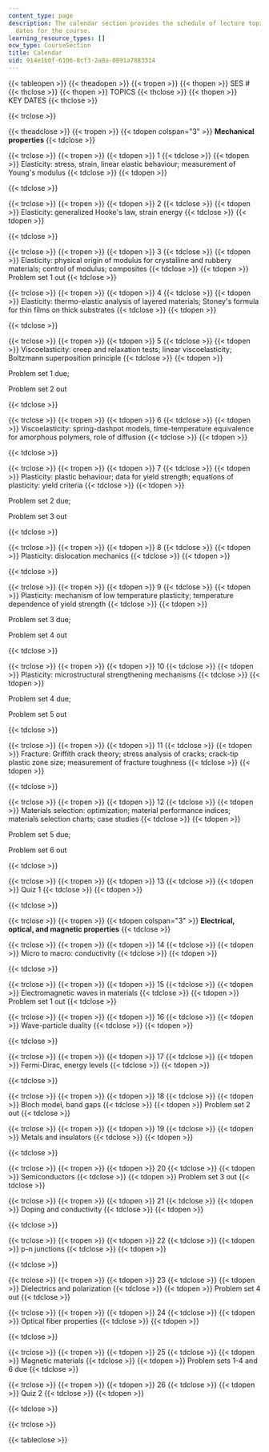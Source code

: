 ```yaml
---
content_type: page
description: The calendar section provides the schedule of lecture topics and key
  dates for the course.
learning_resource_types: []
ocw_type: CourseSection
title: Calendar
uid: 914e1b0f-6106-8cf3-2a8a-0891a7883314
---
```


{{< tableopen >}}
{{< theadopen >}}
{{< tropen >}}
{{< thopen >}}
SES #
{{< thclose >}}
{{< thopen >}}
TOPICS
{{< thclose >}}
{{< thopen >}}
KEY DATES
{{< thclose >}}

{{< trclose >}}

{{< theadclose >}}
{{< tropen >}}
{{< tdopen colspan="3" >}}
**Mechanical properties**
{{< tdclose >}}

{{< trclose >}}
{{< tropen >}}
{{< tdopen >}}
1
{{< tdclose >}}
{{< tdopen >}}
Elasticity: stress, strain, linear elastic behaviour; measurement of Young's modulus
{{< tdclose >}}
{{< tdopen >}}

{{< tdclose >}}

{{< trclose >}}
{{< tropen >}}
{{< tdopen >}}
2
{{< tdclose >}}
{{< tdopen >}}
Elasticity: generalized Hooke's law, strain energy
{{< tdclose >}}
{{< tdopen >}}

{{< tdclose >}}

{{< trclose >}}
{{< tropen >}}
{{< tdopen >}}
3
{{< tdclose >}}
{{< tdopen >}}
Elasticity: physical origin of modulus for crystalline and rubbery materials; control of modulus; composites
{{< tdclose >}}
{{< tdopen >}}
Problem set 1 out
{{< tdclose >}}

{{< trclose >}}
{{< tropen >}}
{{< tdopen >}}
4
{{< tdclose >}}
{{< tdopen >}}
Elasticity: thermo-elastic analysis of layered materials; Stoney's formula for thin films on thick substrates
{{< tdclose >}}
{{< tdopen >}}

{{< tdclose >}}

{{< trclose >}}
{{< tropen >}}
{{< tdopen >}}
5
{{< tdclose >}}
{{< tdopen >}}
Viscoelasticity: creep and relaxation tests; linear viscoelasticity; Boltzmann superposition principle
{{< tdclose >}}
{{< tdopen >}}


Problem set 1 due;

Problem set 2 out


{{< tdclose >}}

{{< trclose >}}
{{< tropen >}}
{{< tdopen >}}
6
{{< tdclose >}}
{{< tdopen >}}
Viscoelasticity: spring-dashpot models, time-temperature equivalence for amorphous polymers, role of diffusion
{{< tdclose >}}
{{< tdopen >}}

{{< tdclose >}}

{{< trclose >}}
{{< tropen >}}
{{< tdopen >}}
7
{{< tdclose >}}
{{< tdopen >}}
Plasticity: plastic behaviour; data for yield strength; equations of plasticity: yield criteria
{{< tdclose >}}
{{< tdopen >}}


Problem set 2 due;

Problem set 3 out


{{< tdclose >}}

{{< trclose >}}
{{< tropen >}}
{{< tdopen >}}
8
{{< tdclose >}}
{{< tdopen >}}
Plasticity: dislocation mechanics
{{< tdclose >}}
{{< tdopen >}}

{{< tdclose >}}

{{< trclose >}}
{{< tropen >}}
{{< tdopen >}}
9
{{< tdclose >}}
{{< tdopen >}}
Plasticity: mechanism of low temperature plasticity; temperature dependence of yield strength
{{< tdclose >}}
{{< tdopen >}}


Problem set 3 due;

Problem set 4 out


{{< tdclose >}}

{{< trclose >}}
{{< tropen >}}
{{< tdopen >}}
10
{{< tdclose >}}
{{< tdopen >}}
Plasticity: microstructural strengthening mechanisms
{{< tdclose >}}
{{< tdopen >}}


Problem set 4 due;

Problem set 5 out


{{< tdclose >}}

{{< trclose >}}
{{< tropen >}}
{{< tdopen >}}
11
{{< tdclose >}}
{{< tdopen >}}
Fracture: Griffith crack theory; stress analysis of cracks; crack-tip plastic zone size; measurement of fracture toughness
{{< tdclose >}}
{{< tdopen >}}

{{< tdclose >}}

{{< trclose >}}
{{< tropen >}}
{{< tdopen >}}
12
{{< tdclose >}}
{{< tdopen >}}
Materials selection: optimization; material performance indices; materials selection charts; case studies
{{< tdclose >}}
{{< tdopen >}}


Problem set 5 due;

Problem set 6 out


{{< tdclose >}}

{{< trclose >}}
{{< tropen >}}
{{< tdopen >}}
13
{{< tdclose >}}
{{< tdopen >}}
Quiz 1
{{< tdclose >}}
{{< tdopen >}}

{{< tdclose >}}

{{< trclose >}}
{{< tropen >}}
{{< tdopen colspan="3" >}}
**Electrical, optical, and magnetic properties**
{{< tdclose >}}

{{< trclose >}}
{{< tropen >}}
{{< tdopen >}}
14
{{< tdclose >}}
{{< tdopen >}}
Micro to macro: conductivity
{{< tdclose >}}
{{< tdopen >}}

{{< tdclose >}}

{{< trclose >}}
{{< tropen >}}
{{< tdopen >}}
15
{{< tdclose >}}
{{< tdopen >}}
Electromagnetic waves in materials
{{< tdclose >}}
{{< tdopen >}}
Problem set 1 out
{{< tdclose >}}

{{< trclose >}}
{{< tropen >}}
{{< tdopen >}}
16
{{< tdclose >}}
{{< tdopen >}}
Wave-particle duality
{{< tdclose >}}
{{< tdopen >}}

{{< tdclose >}}

{{< trclose >}}
{{< tropen >}}
{{< tdopen >}}
17
{{< tdclose >}}
{{< tdopen >}}
Fermi-Dirac, energy levels
{{< tdclose >}}
{{< tdopen >}}

{{< tdclose >}}

{{< trclose >}}
{{< tropen >}}
{{< tdopen >}}
18
{{< tdclose >}}
{{< tdopen >}}
Bloch model, band gaps
{{< tdclose >}}
{{< tdopen >}}
Problem set 2 out
{{< tdclose >}}

{{< trclose >}}
{{< tropen >}}
{{< tdopen >}}
19
{{< tdclose >}}
{{< tdopen >}}
Metals and insulators
{{< tdclose >}}
{{< tdopen >}}

{{< tdclose >}}

{{< trclose >}}
{{< tropen >}}
{{< tdopen >}}
20
{{< tdclose >}}
{{< tdopen >}}
Semiconductors
{{< tdclose >}}
{{< tdopen >}}
Problem set 3 out
{{< tdclose >}}

{{< trclose >}}
{{< tropen >}}
{{< tdopen >}}
21
{{< tdclose >}}
{{< tdopen >}}
Doping and conductivity
{{< tdclose >}}
{{< tdopen >}}

{{< tdclose >}}

{{< trclose >}}
{{< tropen >}}
{{< tdopen >}}
22
{{< tdclose >}}
{{< tdopen >}}
p-n junctions
{{< tdclose >}}
{{< tdopen >}}

{{< tdclose >}}

{{< trclose >}}
{{< tropen >}}
{{< tdopen >}}
23
{{< tdclose >}}
{{< tdopen >}}
Dielectrics and polarization
{{< tdclose >}}
{{< tdopen >}}
Problem set 4 out
{{< tdclose >}}

{{< trclose >}}
{{< tropen >}}
{{< tdopen >}}
24
{{< tdclose >}}
{{< tdopen >}}
Optical fiber properties
{{< tdclose >}}
{{< tdopen >}}

{{< tdclose >}}

{{< trclose >}}
{{< tropen >}}
{{< tdopen >}}
25
{{< tdclose >}}
{{< tdopen >}}
Magnetic materials
{{< tdclose >}}
{{< tdopen >}}
Problem sets 1-4 and 6 due
{{< tdclose >}}

{{< trclose >}}
{{< tropen >}}
{{< tdopen >}}
26
{{< tdclose >}}
{{< tdopen >}}
Quiz 2
{{< tdclose >}}
{{< tdopen >}}

{{< tdclose >}}

{{< trclose >}}

{{< tableclose >}}